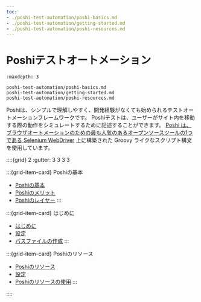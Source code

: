 ```yaml
---
toc:
- ./poshi-test-automation/poshi-basics.md
- ./poshi-test-automation/getting-started.md
- ./poshi-test-automation/poshi-resources.md
---
```


# Poshiテストオートメーション

```{toctree}
:maxdepth: 3

poshi-test-automation/poshi-basics.md
poshi-test-automation/getting-started.md
poshi-test-automation/poshi-resources.md
```

Poshiは、シンプルで理解しやすく、開発経験がなくても始められるテストオートメーションフレームワークです。 Poshiテストは、ユーザーがサイト内を移動する際の動作をシミュレートするために記述することができます。 [Poshi は、ブラウザオートメーションのための最も人気のあるオープンソースツールの1つである Selenium WebDriver](https://www.selenium.dev/documentation/) 上に構築された Groovy ライクなスクリプト構文を使用しています。

::::{grid} 2
:gutter: 3 3 3 3

:::{grid-item-card}  Poshiの基本

* [Poshiの基本](./poshi-test-automation/poshi-basics.md)
* [Poshiのメリット](./poshi-test-automation/poshi-basics/poshi-advantages.md)
* [Poshiのレイヤー](./poshi-test-automation/poshi-basics/poshi-layers.md)
:::

:::{grid-item-card}  はじめに

* [はじめに](./poshi-test-automation/getting-started.md)
* [設定](./poshi-test-automation/getting-started/setup.md)
* [パスファイルの作成](./poshi-test-automation/getting-started/creating-a-path-file.md)
:::

:::{grid-item-card}  Poshiのリソース

* [Poshiのリソース](./poshi-test-automation/poshi-resources.md)
* [設定](./poshi-test-automation/poshi-resources/configuration.md)
* [Poshiのリソースの使用](./poshi-test-automation/poshi-resources/using-poshi-resources.md)
:::

::::